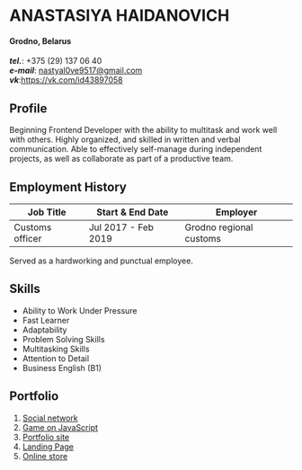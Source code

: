 # ANASTASIYA HAIDANOVICH  
#### Grodno, Belarus  
***tel.***: +375 (29) 137 06 40  
***e-mail***: nastyal0ve9517@gmail.com  
***vk***:https://vk.com/id43897058
## Profile  
Beginning Frontend Developer with the ability to multitask and work well with others. Highly organized, and skilled in written and verbal communication.  Able to effectively self-manage during independent projects, as well as collaborate as part of a productive team.  
## Employment History  
| Job Title | Start & End Date | Employer |
| ------ | ------ | ------ |
| Customs officer | Jul 2017 - Feb 2019 |  Grodno regional customs |

Served as a hardworking and punctual employee.

## Skills

- Ability to Work Under Pressure
- Fast Learner
- Adaptability
- Problem Solving Skills
- Multitasking Skills
- Attention to Detail
- Business English (B1)

## Portfolio

1. [Social network](https://anastasiyahaidanovich.github.io/analogpikaby/)
2. [Game on JavaScript](https://anastasiyahaidanovich.github.io/NeedForJSReady/)
3. [Portfolio site](https://anastasiyahaidanovich.github.io/portfoliomaket/)
4. [Landing Page](https://anastasiyahaidanovich.github.io/exploreandtravel/)
5. [Online store](https://anastasiyahaidanovich.github.io/wilberries/)